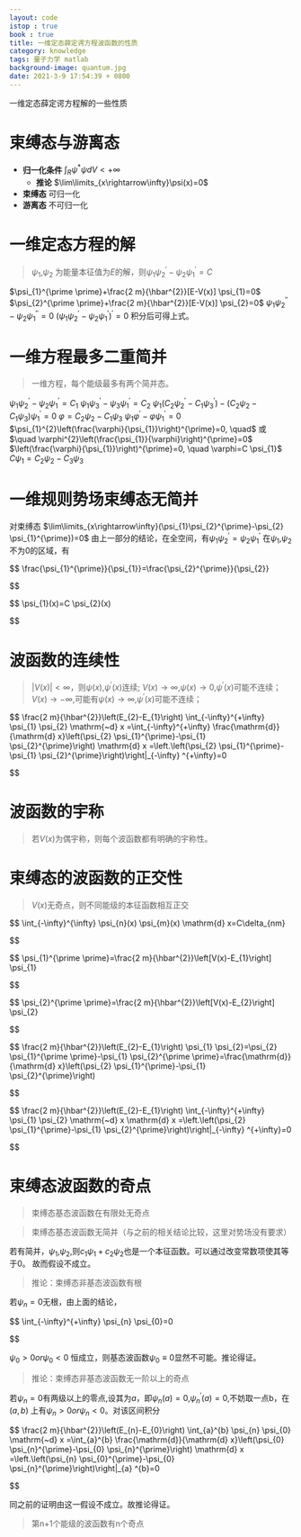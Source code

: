```yaml
---
layout: code
istop : true
book : true
title: 一维定态薛定谔方程波函数的性质
category: knowledge
tags: 量子力学 matlab
background-image: quantum.jpg
date: 2021-3-9 17:54:39 + 0800
---
```

一维定态薛定谔方程解的一些性质 <!-- more -->

# 束缚态与游离态

* **归一化条件**
  $\int_R\psi^*\psi dV < +\infty$
  * **推论** $\lim\limits_{x\rightarrow\infty}\psi(x)=0$
* **束缚态** 可归一化
* **游离态** 不可归一化

# 一维定态方程的解

> $\psi_1$,$\psi_2$ 为能量本征值为$E$的解，则$\psi_{1} \psi_{2}^{\prime}-\psi_{2} \psi_{1}^{\prime}=C$

$\psi_{1}^{\prime \prime}+\frac{2 m}{\hbar^{2}}[E-V(x)] \psi_{1}=0$
$\psi_{2}^{\prime \prime}+\frac{2 m}{\hbar^{2}}[E-V(x)] \psi_{2}=0$
$\psi_{1} \psi_{2}^{\prime \prime}-\psi_{2} \psi_{1}^{\prime \prime}=0$
$\left(\psi_{1} \psi_{2}^{\prime}-\psi_{2} \psi_{1}^{\prime}\right)^{\prime}=0$
积分后可得上式。

# 一维方程最多二重简并

> 一维方程，每个能级最多有两个简并态。

$\psi_{1} \psi_{2}^{\prime}-\psi_{2} \psi_{1}^{\prime}=C_{1}$
$\psi_{1} \psi_{3}^{\prime}-\psi_{3} \psi_{1}^{\prime}=C_{2}$
$\psi_{1}\left(C_{2} \psi_{2}^{\prime}-C_{1} \psi_{3}^{\prime}\right)-\left(C_{2} \psi_{2}-C_{1} \psi_{3}\right) \psi_{1}^{\prime}=0$
$\varphi=C_{2} \psi_{2}-C_{1} \psi_{3}$
$\psi_{1} \varphi^{\prime}-\varphi \psi_{1}^{\prime}=0$
$\psi_{1}^{2}\left(\frac{\varphi}{\psi_{1}}\right)^{\prime}=0, \quad$ 或 $\quad \varphi^{2}\left(\frac{\psi_{1}}{\varphi}\right)^{\prime}=0$
$\left(\frac{\varphi}{\psi_{1}}\right)^{\prime}=0, \quad \varphi=C \psi_{1}$
$C \psi_{1}=C_{2} \psi_{2}-C_{3} \psi_{3}$

# 一维规则势场束缚态无简并

对束缚态 $\lim\limits_{x\rightarrow\infty}(\psi_{1}\psi_{2}^{\prime}-\psi_{2} \psi_{1}^{\prime})=0$
由上一部分的结论，在全空间，有$\psi_{1} \psi_{2}^{\prime}=\psi_{2} \psi_{1}^{\prime}$
在$\psi_1$,$\psi_2$ 不为0的区域，有

$$
\frac{\psi_{1}^{\prime}}{\psi_{1}}=\frac{\psi_{2}^{\prime}}{\psi_{2}}

$$

$$
\psi_{1}(x)=C \psi_{2}(x)

$$

# 波函数的连续性

> $|V(x)|\lt\infty$，则$\psi(x)$,$\psi^{\prime}(x)$连续;
> $V(x)\rightarrow\infty$,$\psi(x)\rightarrow 0$,$\psi^\prime(x)$可能不连续；
> $V(x)\rightarrow-\infty$,可能有$\psi(x)\rightarrow \infty$,$\psi^\prime(x)$可能不连续；

$$
\frac{2 m}{\hbar^{2}}\left(E_{2}-E_{1}\right) \int_{-\infty}^{+\infty} \psi_{1} \psi_{2} \mathrm{~d} x 
=\int_{-\infty}^{+\infty} \frac{\mathrm{d}}{\mathrm{d} x}\left(\psi_{2} \psi_{1}^{\prime}-\psi_{1} \psi_{2}^{\prime}\right) 
\mathrm{d} x =\left.\left(\psi_{2} \psi_{1}^{\prime}-\psi_{1} \psi_{2}^{\prime}\right)\right|_{-\infty} ^{+\infty}=0

$$

# 波函数的宇称

> 若$V(x)$为偶宇称，则每个波函数都有明确的宇称性。

# 束缚态的波函数的正交性

> $V(x)$无奇点，则不同能级的本征函数相互正交

$$
\int_{-\infty}^{\infty} \psi_{n}(x) \psi_{m}(x) \mathrm{d} x=C\delta_{nm}

$$

$$
\psi_{1}^{\prime \prime}=\frac{2 m}{\hbar^{2}}\left[V(x)-E_{1}\right] \psi_{1}

$$

$$
\psi_{2}^{\prime \prime}=\frac{2 m}{\hbar^{2}}\left[V(x)-E_{2}\right] \psi_{2}

$$

$$
\frac{2 m}{\hbar^{2}}\left(E_{2}-E_{1}\right) \psi_{1} \psi_{2}=\psi_{2} \psi_{1}^{\prime \prime}-\psi_{1}
 \psi_{2}^{\prime \prime}=\frac{\mathrm{d}}{\mathrm{d} x}\left(\psi_{2} \psi_{1}^{\prime}-\psi_{1} \psi_{2}^{\prime}\right)

$$

$$
\frac{2 m}{\hbar^{2}}\left(E_{2}-E_{1}\right) \int_{-\infty}^{+\infty} \psi_{1} \psi_{2} \mathrm{~d} x 
\mathrm{d} x =\left.\left(\psi_{2} \psi_{1}^{\prime}-\psi_{1} \psi_{2}^{\prime}\right)\right|_{-\infty} ^{+\infty}=0

$$

# 束缚态波函数的奇点

> 束缚态基态波函数在有限处无奇点

> 束缚态基态波函数无简并（与之前的相关结论比较，这里对势场没有要求）

若有简并，$\psi_1$,$\psi_2$,则$c_1 \psi_{1}+c_2 \psi_{2}$也是一个本征函数。可以通过改变常数项使其等于0。
故而假设不成立。

> 推论：束缚态非基态波函数有根

若$\psi_n=0$无根，由上面的结论，

$$
\int_{-\infty}^{+\infty} \psi_{n} \psi_{0}=0

$$

$\psi_0>0 or \psi_0<0$ 恒成立，则基态波函数$\psi_0\equiv 0$显然不可能。推论得证。

> 推论：束缚态非基态波函数无一阶以上的奇点

若$\psi_n=0$有两级以上的零点,设其为$a$，即$\psi_n(a)=0$,$\psi_n^{\prime}(a)=0$,不妨取一点b，在$(a,b)$
上有$\psi_n>0 or \psi_n<0$。对该区间积分

$$
\frac{2 m}{\hbar^{2}}\left(E_{n}-E_{0}\right) \int_{a}^{b} \psi_{n} \psi_{0} \mathrm{~d} x
=\int_{a}^{b} \frac{\mathrm{d}}{\mathrm{d} x}\left(\psi_{0} \psi_{n}^{\prime}-\psi_{0} \psi_{n}^{\prime}\right)
\mathrm{d} x =\left.\left(\psi_{n} \psi_{0}^{\prime}-\psi_{0} \psi_{n}^{\prime}\right)\right|_{a} ^{b}=0

$$

同之前的证明由这一假设不成立。故推论得证。

> 第n+1个能级的波函数有n个奇点
